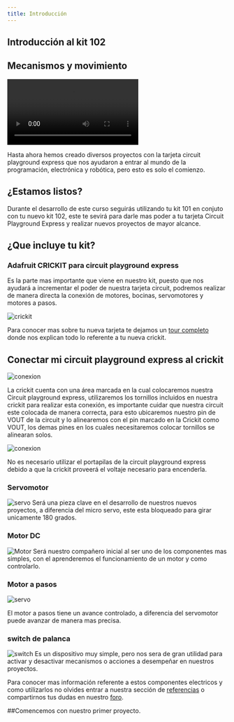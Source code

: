 ```yaml
---
title: Introducción 
---
```


## Introducción al kit 102
## Mecanismos y movimiento 

![introduccion]({{site.baseurl}}/img/introduccion.mp4)

Hasta ahora hemos creado diversos proyectos con la tarjeta circuit playground express que nos ayudaron a entrar al mundo de la programación, electrónica y robótica, pero esto es solo el comienzo.

## ¿Estamos listos?

Durante el desarrollo de este curso seguirás utilizando tu kit 101 en conjuto con tu nuevo kit 102, este te sevirá para darle mas poder a tu tarjeta Circuit Playground Express y realizar nuevos proyectos de mayor alcance.

## ¿Que incluye tu kit?
### Adafruit CRICKIT para circuit playground express
Es la parte mas importante que viene en nuestro kit, puesto que nos ayudará a incrementar el poder de nuestra tarjeta circuit, podremos realizar de manera directa la conexión de motores, bocinas, servomotores y motores a pasos.

![crickit]({{site.baseurl}}/img/crickit.JPG)

Para conocer mas sobre tu nueva tarjeta te dejamos un [tour completo](https://learn.adafruit.com/adafruit-crickit-creative-robotic-interactive-construction-kit/crickit-tour) donde nos explican todo lo referente a tu nueva crickit.

## Conectar mi circuit playground express al crickit

![conexion]({{site.baseurl}}/img/conexion.JPG)

La crickit cuenta con una área marcada en la cual colocaremos nuestra Circuit playground express, utilizaremos los tornillos incluidos en nuestra crickit para realizar esta conexión, es importante cuidar que nuestra circuit este colocada de manera correcta, para esto ubicaremos nuestro pin de VOUT de la circuit y lo alinearemos con el pin marcado en la Crickit como VOUT, los demas pines en los cuales necesitaremos colocar tornillos se alinearan solos.

![conexion]({{site.baseurl}}/img/fijada.JPG)

No es necesario utilizar el portapilas de la circuit playground express debido a que la crickit proveerá el voltaje necesario para encenderla.

### Servomotor

![servo]({{site.baseurl}}/img/servo.jpg)
Será una pieza clave en el desarrollo de nuestros nuevos proyectos, a diferencia del micro servo, este esta bloqueado para girar unicamente 180 grados.

### Motor DC

![Motor]({{site.baseurl}}/img/motordc.jpg)
Será nuestro compañero inicial al ser uno de los componentes mas simples, con el aprenderemos el funcionamiento de un motor y como controlarlo.

### Motor a pasos

![servo]({{site.baseurl}}/img/motorpasos.jpg)

El motor a pasos tiene un avance controlado, a diferencia del servomotor puede avanzar de manera mas precisa.

### switch de palanca
![switch]({{site.baseurl}}/img/switch.JPG)
Es un dispositivo muy simple, pero nos sera de gran utilidad para activar y desactivar mecanismos o acciones a desempeñar en nuestros proyectos.

Para conocer mas información referente a estos componentes electricos y como utilizarlos no olvides entrar a nuestra sección de [referencias](http://learn.makercademy.com/modules/referencias/Proyectos/) o compartirnos tus dudas en nuestro [foro](http://makermex.com/forum/makercademy-124).

##Comencemos con nuestro primer proyecto.

